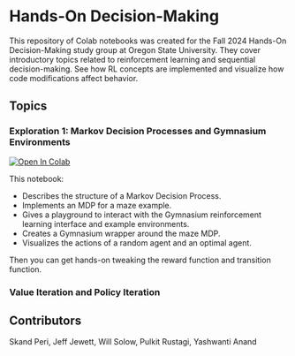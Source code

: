 # Hands-On Decision-Making

This repository of Colab notebooks was created for the Fall 2024 Hands-On Decision-Making study group at Oregon State University. They cover introductory topics related to reinforcement learning and sequential decision-making. See how RL concepts are implemented and visualize how code modifications affect behavior.

## Topics

### Exploration 1: Markov Decision Processes and Gymnasium Environments

[![Open In Colab](https://colab.research.google.com/assets/colab-badge.svg)](https://colab.research.google.com/github/Intelligent-Reliable-Autonomous-Systems/HandsOnDecisionMaking/blob/main/Exploration1_MazeMDP.ipynb)

This notebook:
- Describes the structure of a Markov Decision Process.
- Implements an MDP for a maze example.
- Gives a playground to interact with the Gymnasium reinforcement learning interface and example environments.
- Creates a Gymnasium wrapper around the maze MDP.
- Visualizes the actions of a random agent and an optimal agent.

Then you can get hands-on tweaking the reward function and transition function.

### Value Iteration and Policy Iteration

## Contributors

Skand Peri, Jeff Jewett, Will Solow, Pulkit Rustagi, Yashwanti Anand
